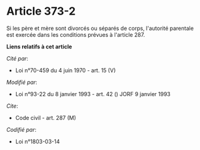 # Article 373-2

Si les père et mère sont divorcés ou séparés de corps, l'autorité parentale est exercée dans les conditions prévues à
l'article 287.

**Liens relatifs à cet article**

_Cité par_:

  - Loi n°70-459 du 4 juin 1970 - art. 15 (V)

_Modifié par_:

  - Loi n°93-22 du 8 janvier 1993 - art. 42 () JORF 9 janvier 1993

_Cite_:

  - Code civil - art. 287 (M)

_Codifié par_:

  - Loi n°1803-03-14
